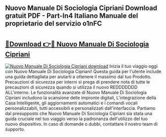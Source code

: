 ## Nuovo Manuale Di Sociologia Cipriani Download gratuit PDF - Part-ln4 Italiano Manuale del proprietario del servizio o1nFC

# <h2><a href="http://dfd9yz.blite.top/?on=Nuovo+Manuale+Di+Sociologia+Cipriani">🔗Download 👉🔴 Nuovo Manuale Di Sociologia Cipriani</a></h2>

[![Nuovo Manuale Di Sociologia Cipriani download](https://i.imgur.com/lujVjoI.png)](http://dfd9yz.blite.top/?on=Nuovo+Manuale+Di+Sociologia+Cipriani)
Inizia il tuo viaggio oggi con Nuovo Manuale Di Sociologia Cipriani! Questa guida per l'utente include una guida dettagliata per aiutarti a ottenere il massimo dal tuo Prodotto. Precauzioni di sicurezza per interni si prega di prendere nota di tutte le precauzioni di sicurezza quando si utilizza il nuovo REDDDDDDD ALL'interno. Le funzionalità avanzate di Nuovo Manuale Di Sociologia Cipriani includono la scansione delle impronte digitali, L'integrazione della Casa Intelligente, gli aggiornamenti automatici e i comandi vocali personalizzabili, tutti accessibili e personalizzati dall'interfaccia. Partiamo dal presupposto che Nuovo Manuale Di Sociologia Cipriani sia stata una guida cruciale nel tuo viaggio verso la padronanza dell'utilizzo del tuo nuovo dispositivo. In caso di domande o dubbi, contattare il nostro team di supporto.
